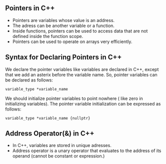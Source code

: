 
## Pointers in C++

* Pointers are variables whose value is an address.
* The adress can be another variable or a function.
* Inside functions, pointers can be used to access data that are not defined inside the function scope.
* Pointers can be used to operate on arrays very efficiently.

## Syntax for Declaring Pointers in C++

We declare the pointer variables like variables are declared in C++, except that we add an asterix before the variable name. So, pointer variables can be declared as follows:

`variable_type *variable_name`

We should initialize pointer variables to point nowhere ( like zero in initializing variables). The pointer variable initialization can be expressed as follows:

`variable_type *variable_name {nullptr}`

## Address Operator(&) in C++

* In C++, variables are stored in unique adresses.
* Address operator is a unary operator that evaluates to the address of its operand (cannot be constant or expression.)
